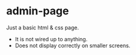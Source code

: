 # admin-page
Just a basic html &amp; css page. 
- It is not wired up to anything.
- Does not display correctly on smaller screens.

